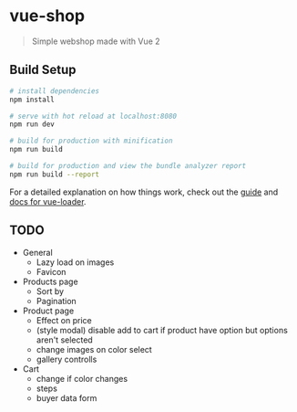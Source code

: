 # vue-shop

> Simple webshop made with Vue 2

## Build Setup

``` bash
# install dependencies
npm install

# serve with hot reload at localhost:8080
npm run dev

# build for production with minification
npm run build

# build for production and view the bundle analyzer report
npm run build --report
```

For a detailed explanation on how things work, check out the [guide](http://vuejs-templates.github.io/webpack/) and [docs for vue-loader](http://vuejs.github.io/vue-loader).

## TODO
- General
    - Lazy load on images
    - Favicon
- Products page
    - Sort by
    - Pagination
- Product page
    - Effect on price
    - (style modal) disable add to cart if product have option but options aren't selected
    - change images on color select
    - gallery controlls
- Cart
    - change if color changes
    - steps
    - buyer data form
